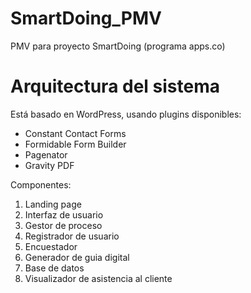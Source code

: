 # SmartDoing_PMV
PMV para proyecto SmartDoing (programa apps.co)

# Arquitectura del sistema

Está basado en WordPress, usando plugins disponibles:

* Constant Contact Forms
* Formidable Form Builder
* Pagenator
* Gravity PDF

Componentes:

1. Landing page
2. Interfaz de usuario
3. Gestor de proceso
4. Registrador de usuario
5. Encuestador
6. Generador de guia digital
7. Base de datos
8. Visualizador de asistencia al cliente
